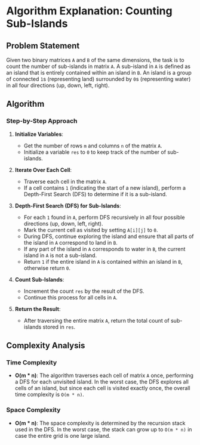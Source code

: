 # Algorithm Explanation: Counting Sub-Islands

## Problem Statement
Given two binary matrices `A` and `B` of the same dimensions, the task is to count the number of sub-islands in matrix `A`. A sub-island in `A` is defined as an island that is entirely contained within an island in `B`. An island is a group of connected `1`s (representing land) surrounded by `0`s (representing water) in all four directions (up, down, left, right).

## Algorithm

### Step-by-Step Approach

1. **Initialize Variables**:
    - Get the number of rows `m` and columns `n` of the matrix `A`.
    - Initialize a variable `res` to `0` to keep track of the number of sub-islands.

2. **Iterate Over Each Cell**:
    - Traverse each cell in the matrix `A`.
    - If a cell contains `1` (indicating the start of a new island), perform a Depth-First Search (DFS) to determine if it is a sub-island.

3. **Depth-First Search (DFS) for Sub-Islands**:
    - For each `1` found in `A`, perform DFS recursively in all four possible directions (up, down, left, right).
    - Mark the current cell as visited by setting `A[i][j]` to `0`.
    - During DFS, continue exploring the island and ensure that all parts of the island in `A` correspond to land in `B`.
    - If any part of the island in `A` corresponds to water in `B`, the current island in `A` is not a sub-island.
    - Return `1` if the entire island in `A` is contained within an island in `B`, otherwise return `0`.

4. **Count Sub-Islands**:
    - Increment the count `res` by the result of the DFS.
    - Continue this process for all cells in `A`.

5. **Return the Result**:
    - After traversing the entire matrix `A`, return the total count of sub-islands stored in `res`.

## Complexity Analysis

### Time Complexity
- **O(m * n)**: The algorithm traverses each cell of matrix `A` once, performing a DFS for each unvisited island. In the worst case, the DFS explores all cells of an island, but since each cell is visited exactly once, the overall time complexity is `O(m * n)`.

### Space Complexity
- **O(m * n)**: The space complexity is determined by the recursion stack used in the DFS. In the worst case, the stack can grow up to `O(m * n)` in case the entire grid is one large island.

